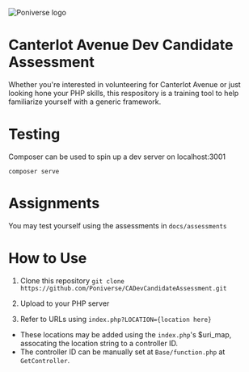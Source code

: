 ![Poniverse logo](./docs/imgs/logo.png)

# Canterlot Avenue Dev Candidate Assessment
Whether you're interested in volunteering for Canterlot Avenue or just looking hone your PHP skills, this respository is a training tool to help familiarize yourself with a generic framework. 

# Testing
Composer can be used to spin up a dev server on localhost:3001

```
composer serve
```

# Assignments
You may test yourself using the assessments in `docs/assessments`

# How to Use

1. Clone this repository
`git clone https://github.com/Poniverse/CADevCandidateAssessment.git`

2. Upload to your PHP server
3. Refer to URLs using `index.php?LOCATION={location here}`
  - These locations may be added using the `index.php`'s $uri_map, assocating the location string to a controller ID.
  - The controller ID can be manually set at `Base/function.php` at `GetController`.